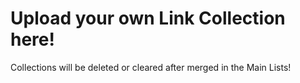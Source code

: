 # Upload your own Link Collection here!

Collections will be deleted or cleared after merged in the Main Lists!
